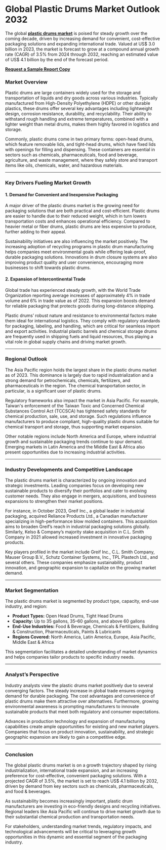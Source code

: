 # Global Plastic Drums Market Outlook 2032

The global [**plastic drums market**](https://www.transparencymarketresearch.com/plastic-drums-market.html) is poised for steady growth over the coming decade, driven by increasing demand for convenient, cost-effective packaging solutions and expanding international trade. Valued at US$ 3.0 billion in 2023, the market is forecast to grow at a compound annual growth rate (CAGR) of 3.5% from 2024 through 2032, reaching an estimated value of US$ 4.1 billion by the end of the forecast period.

[**Request a Sample Report Copy**](https://www.transparencymarketresearch.com/sample/sample.php?flag=S&rep_id=54672)

### Market Overview

Plastic drums are large containers widely used for the storage and transportation of liquids and dry goods across various industries. Typically manufactured from High-Density Polyethylene (HDPE) or other durable plastics, these drums offer several key advantages including lightweight design, corrosion resistance, durability, and recyclability. Their ability to withstand rough handling and extreme temperatures, combined with a lighter weight than metal drums, makes them highly favored in logistics and storage.

Commonly, plastic drums come in two primary forms: open-head drums, which feature removable lids, and tight-head drums, which have fixed lids with openings for filling and dispensing. These containers are essential in sectors such as chemicals, pharmaceuticals, food and beverage, agriculture, and waste management, where they safely store and transport items like oils, chemicals, water, and hazardous materials.

---

### Key Drivers Fueling Market Growth

#### 1. Demand for Convenient and Inexpensive Packaging

A major driver of the plastic drums market is the growing need for packaging solutions that are both practical and cost-efficient. Plastic drums are easier to handle due to their reduced weight, which in turn lowers transportation costs and enhances operational efficiency. Compared to heavier metal or fiber drums, plastic drums are less expensive to produce, further adding to their appeal.

Sustainability initiatives are also influencing the market positively. The increasing adoption of recycling programs in plastic drum manufacturing helps companies meet environmental goals while offering leak-proof, durable packaging solutions. Innovations in drum closure systems are also improving product quality and user convenience, encouraging more businesses to shift towards plastic drums.

#### 2. Expansion of Intercontinental Trade

Global trade has experienced steady growth, with the World Trade Organization reporting average increases of approximately 4% in trade volume and 6% in trade value as of 2022. This expansion boosts demand for reliable packaging that protects goods during long-distance shipping.

Plastic drums’ robust nature and resistance to environmental factors make them ideal for international logistics. They comply with regulatory standards for packaging, labeling, and handling, which are critical for seamless import and export activities. Industrial plastic barrels and chemical storage drums are frequently used in shipping fuels and liquid resources, thus playing a vital role in global supply chains and driving market growth.

---

### Regional Outlook

The Asia Pacific region holds the largest share in the plastic drums market as of 2023. This dominance is largely due to rapid industrialization and a strong demand for petrochemicals, chemicals, fertilizers, and pharmaceuticals in the region. The chemical transportation sector, in particular, is a significant user of plastic drums.

Regulatory frameworks also impact the market in Asia Pacific. For example, Taiwan's enforcement of the Taiwan Toxic and Concerned Chemical Substances Control Act (TCCSCA) has tightened safety standards for chemical production, sale, use, and storage. Such regulations influence manufacturers to produce compliant, high-quality plastic drums suitable for chemical transport and storage, thus supporting market expansion.

Other notable regions include North America and Europe, where industrial growth and sustainable packaging trends continue to spur demand. Emerging markets in Latin America and the Middle East & Africa also present opportunities due to increasing industrial activities.

---

### Industry Developments and Competitive Landscape

The plastic drums market is characterized by ongoing innovation and strategic investments. Leading companies focus on developing new sustainable products to diversify their portfolios and cater to evolving customer needs. They also engage in mergers, acquisitions, and business expansions to strengthen their market positions.

For instance, in October 2023, Greif Inc., a global leader in industrial packaging, acquired Reliance Products Ltd., a Canadian manufacturer specializing in high-performance blow molded containers. This acquisition aims to broaden Greif’s reach in industrial packaging solutions globally. Similarly, Kelso & Company’s majority stake acquisition in C.L. Smith Company in 2021 allowed increased investment in innovative packaging products.

Key players profiled in the market include Greif Inc., C.L. Smith Company, Mauser Group B.V., Schutz Container Systems, Inc., TPL Plastech Ltd., and several others. These companies emphasize sustainability, product innovation, and geographic expansion to capitalize on the growing market demand.

---

### Market Segmentation

The plastic drums market is segmented by product type, capacity, end-use industry, and region:

- **Product Types:** Open Head Drums, Tight Head Drums  
- **Capacity:** Up to 35 gallons, 35–60 gallons, and above 60 gallons  
- **End-Use Industries:** Food & Beverage, Chemicals & Fertilizers, Building & Construction, Pharmaceuticals, Paints & Lubricants  
- **Regions Covered:** North America, Latin America, Europe, Asia Pacific, Middle East & Africa  

This segmentation facilitates a detailed understanding of market dynamics and helps companies tailor products to specific industry needs.

---

### Analyst’s Perspective

Industry analysts view the plastic drums market positively due to several converging factors. The steady increase in global trade ensures ongoing demand for durable packaging. The cost advantages and convenience of plastic drums make them attractive over alternatives. Furthermore, growing environmental awareness is prompting manufacturers to innovate sustainable products that meet both regulatory and consumer expectations.

Advances in production technology and expansion of manufacturing capabilities create ample opportunities for existing and new market players. Companies that focus on product innovation, sustainability, and strategic geographic expansion are likely to gain a competitive edge.

---

### Conclusion

The global plastic drums market is on a growth trajectory shaped by rising industrialization, international trade expansion, and an increasing preference for cost-effective, convenient packaging solutions. With a projected CAGR of 3.5%, the market is set to reach US$ 4.1 billion by 2032, driven by demand from key sectors such as chemicals, pharmaceuticals, and food & beverages.

As sustainability becomes increasingly important, plastic drum manufacturers are investing in eco-friendly designs and recycling initiatives. Regional leaders like Asia Pacific will continue to drive market growth due to their substantial chemical production and transportation needs.

For stakeholders, understanding market trends, regulatory impacts, and technological advancements will be critical to leveraging growth opportunities in this dynamic and essential segment of the packaging industry.
